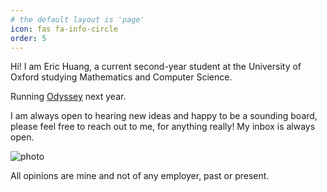 ```yaml
---
# the default layout is 'page'
icon: fas fa-info-circle
order: 5
---
```


Hi! I am Eric Huang, a current second-year student at the University of Oxford studying Mathematics and Computer Science.

Running [Odyssey](https://ericyrhuang.com/odyssey) next year.

I am always open to hearing new ideas and happy to be a sounding board, please feel free to reach out to me, for anything really! My inbox is always open.

![photo](assets/img/pfp/homepagepic.png)


All opinions are mine and not of any employer, past or present.